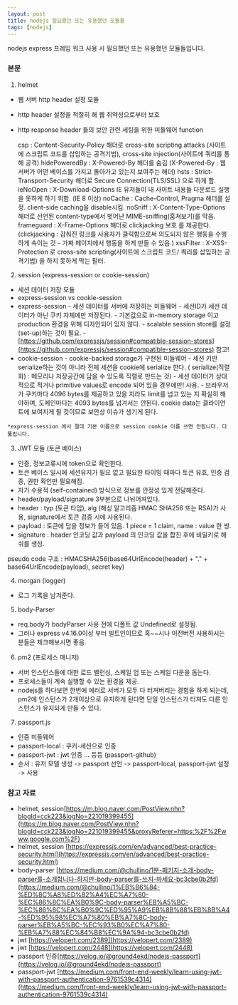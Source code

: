 ```yaml
---
layout: post
title: nodejs 필요했던 또는 유용했던 모듈들
tags: [nodejs]
---
```


 nodejs express 프레임 워크 사용 시 필요했던 또는 유용했던 모듈들입니다.

### 본문

 1. helmet

  - 웹 서버 http header 설정 모듈
  - http header 설정을 적절히 해 웹 취약성으로부터 보호
  - http response header 들의 보안 관련 세팅을 위한 미들웨어 function

     csp : Content-Security-Policy 해더로 cross-site scripting attacks (사이트에 스크립트 코드를 삽입하는 공격기법), cross-site injection(사이트에 쿼리를 통해 공격)
     hidePoweredBy : X-Powered-By 해더를 숨김 (X-Powered-By : 웹서버가 어떤 베이스를 가지고 돌아가고 있는지 보여주는 해더)
     hsts : Strict-Transport-Security 해더로 Secure Connection(TLS/SSL) 으로 하게 함.
     ieNoOpen : X-Download-Options IE 유저들이 내 사이트 내용들 다운로드 실행을 못하게 하기 위함. (IE 8 이상)
     noCache : Cache-Control, Pragma 해더를 설정. client-side caching을 disable시킴.
     noSniff : X-Content-Type-Options 해더로 선언된 content-type에서 벗어난 MIME-sniffing(훔쳐보기)를 막음.
     frameguard : X-Frame-Options 해더로 clickjacking 보호 를 제공한다. (clickjacking : 감춰진 링크를 사용자가 클릭함으로써 의도되지 않은 행동을 수행하게 속이는 것 - 가짜 페이지에서 행동을 하게 만들 수 있음.)
     xssFilter : X-XSS-Protection 로 cross-site scripting(사이트에 스크립트 코드/ 쿼리를 삽입하는 공격기법) 을 하지 못하게 막는 필터.

 2. session (express-session or cookie-session)
  
   - 세션 데이터 저장 모듈
   - express-session vs cookie-session
   - express-session
    - 세션 데이터를 서버에 저장하는 미들웨어
    - 세션ID가 세션 데이터가 아닌 쿠키 자체에만 저장된다.
    - 기본값으로 in-memory storage 이고 production 환경을 위해 디자인되어 있지 않다.
    - scalable session store를 설정(set-up)하는 것이 필요.
    - [https://github.com/expressjs/session#compatible-session-stores](https://github.com/expressjs/session#compatible-session-stores) 참고!
   - cookie-session
    - cookie-backed storage가 구현된 미들웨어
    - 세션 키만 serialize하는 것이 아니라 전체 세션을 cookie에 serialize 한다. ( serialize(직렬화) : 메모리나 저장공간에 담을 수 있도록 직렬로 만드는 것)
    - 세션 데이터가 상대적으로 적거나 primitive values로 encode 되어 있을 경우에만! 사용.
    - 브라우저가 쿠키마다 4096 bytes를 제공하고 있을 지라도 limit를 넘고 있는 지 확실히 해야하며, 도메인마다는 4093 bytes를 넘겨서는 안된다. cookie data는 클라이언트에 보여지게 될 것이므로 보안상 이슈가 생기게 된다.

    *express-session 에서 절대 기본 이름으로 session cookie 이름 쓰면 안됩니다. 다 뚫립니다.

 3. JWT 모듈 (토큰 베이스)
  
  - 인증, 정보교류시에 token으로 확인한다.
  - 토큰 베이스 일시에 세션유지가 필요 없고 필요한 타이밍 때마다 토큰 유효, 인증 검증, 권한 확인만 필요해짐.
  - 자가 수용적 (self-contained) 방식으로 정보를 안정성 있게 전달해준다.
  - header/payload/signature 3부분으로 나뉘어져있다.
  - header : typ (토큰 타입), alg (해싱 알고리즘 HMAC SHA256 또는 RSA)가 사용, signature에서 토큰 검증 시에 사용된다.
  - payload : 토큰에 담을 정보가 들어 있음. 1 piece = 1 claim, name : value 한 쌍. 
  - signature : header 인코딩 값과 payload 의 인코딩 값을 합친 후에 비밀키로 해쉬를 생성.

   pseudo code 구조 : HMACSHA256(base64UrlEncode(header) + "." + base64UrlEncode(payload), secret key)

 4. morgan (logger)

  - 로그 기록을 남겨준다.

 5. body-Parser

  - req.body가 bodyParser 사용 전에 디폴트 값 Undefined로 설정됨.
  - 그러나 express v4.16.0이상 부터 빌트인이므로 혹~~시나 이전버전 사용하시는 분들은 체크해보시면 좋음.
  

 6. pm2 (프로세스 매니저)

  - 서버 인스턴스들에 대한 로드 밸런싱, 스케일 업 또는 스케일 다운을 돕는다. 
  - 프로세스들이 계속 실행할 수 있는 환경을 제공. 
  - nodejs를 하다보면 한번에 에러로 서버가 모두 다 터져버리는 경험을 하게 되는데, pm2에 인스턴스가 2개이상으로 유지하게 된다면 단일 인스턴스가 터져도 다른 인스턴스가 유지되게 만들 수 있다.

 7. passport.js
  
  - 인증 미들웨어
   - passport-local : 쿠키-세션으로 인증
   - passport-jwt : jwt 인증
   ... 등등 (passport-github)
  - 순서 : 유저 모델 생성 -> passport 선언 -> passport-local, passport-jwt 설정 -> 사용 

### 참고 자료 
 - helmet, session[https://m.blog.naver.com/PostView.nhn?blogId=cck223&logNo=221019399455](https://m.blog.naver.com/PostView.nhn?blogId=cck223&logNo=221019399455&proxyReferer=https:%2F%2Fwww.google.com%2F)
 - helmet, session [https://expressjs.com/en/advanced/best-practice-security.html](https://expressjs.com/en/advanced/best-practice-security.html)
 - body-parser [https://medium.com/@chullino/1분-패키지-소개-body-parser를-소개합니다-하지만-body-parser를-쓰지-마세요-bc3cbe0b2fd](https://medium.com/@chullino/1%EB%B6%84-%ED%8C%A8%ED%82%A4%EC%A7%80-%EC%86%8C%EA%B0%9C-body-parser%EB%A5%BC-%EC%86%8C%EA%B0%9C%ED%95%A9%EB%8B%88%EB%8B%A4-%ED%95%98%EC%A7%80%EB%A7%8C-body-parser%EB%A5%BC-%EC%93%B0%EC%A7%80-%EB%A7%88%EC%84%B8%EC%9A%94-bc3cbe0b2fd)
 - jwt [https://velopert.com/2389](https://velopert.com/2389)
 - jwt [https://velopert.com/2448](https://velopert.com/2448)
 - passport 인증[https://velog.io/@ground4ekd/nodejs-passport](https://velog.io/@ground4ekd/nodejs-passport)
 - passport-jwt [https://medium.com/front-end-weekly/learn-using-jwt-with-passport-authentication-9761539c4314](https://medium.com/front-end-weekly/learn-using-jwt-with-passport-authentication-9761539c4314)